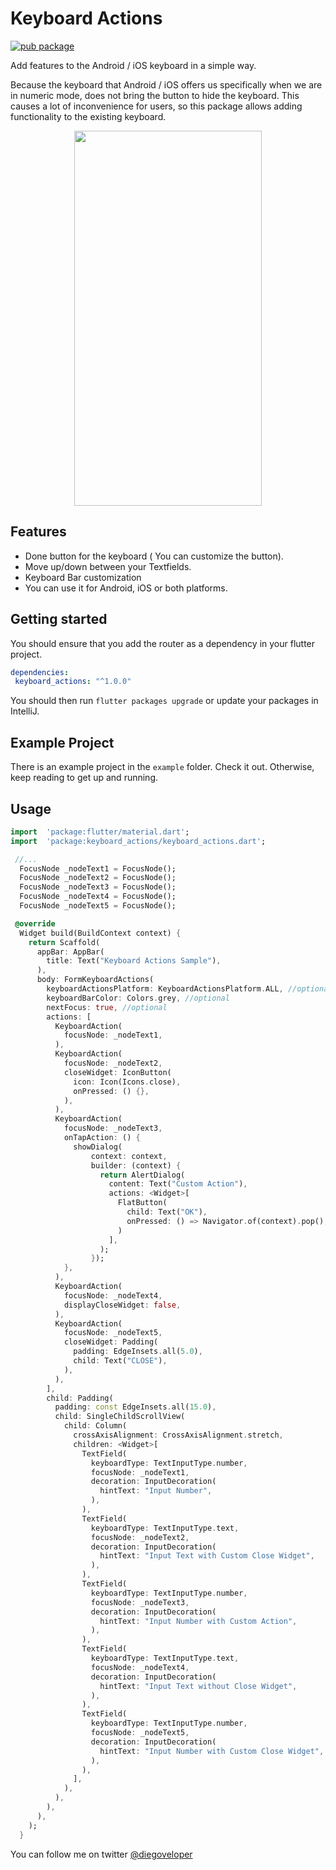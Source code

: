 # Keyboard Actions

[![pub package](https://img.shields.io/pub/v/keyboard_actions.svg)](https://pub.dartlang.org/packages/keyboard_actions)

Add features to the Android / iOS keyboard in a simple way.

Because the keyboard that Android / iOS offers us specifically when we are in numeric mode, does not bring the button to hide the keyboard.
This causes a lot of inconvenience for users, so this package allows adding functionality to the existing keyboard.


<p align="center">
  <img width="300" height="600" src="https://media.giphy.com/media/fR4Hum4osoRJaLn25V/giphy.gif">
</p>

## Features

- Done button for the keyboard ( You can customize the button).
- Move up/down between your Textfields.
- Keyboard Bar customization 
- You can use it for Android, iOS or both platforms.

## Getting started

You should ensure that you add the router as a dependency in your flutter project.
```yaml
dependencies:
 keyboard_actions: "^1.0.0"
```

You should then run `flutter packages upgrade` or update your packages in IntelliJ.

## Example Project

There is an example project in the `example` folder. Check it out. Otherwise, keep reading to get up and running.

## Usage

```dart
import  'package:flutter/material.dart';
import  'package:keyboard_actions/keyboard_actions.dart';

 //...
  FocusNode _nodeText1 = FocusNode();
  FocusNode _nodeText2 = FocusNode();
  FocusNode _nodeText3 = FocusNode();
  FocusNode _nodeText4 = FocusNode();
  FocusNode _nodeText5 = FocusNode();

 @override
  Widget build(BuildContext context) {
    return Scaffold(
      appBar: AppBar(
        title: Text("Keyboard Actions Sample"),
      ),
      body: FormKeyboardActions(
        keyboardActionsPlatform: KeyboardActionsPlatform.ALL, //optional
        keyboardBarColor: Colors.grey, //optional
        nextFocus: true, //optional
        actions: [
          KeyboardAction(
            focusNode: _nodeText1,
          ),
          KeyboardAction(
            focusNode: _nodeText2,
            closeWidget: IconButton(
              icon: Icon(Icons.close),
              onPressed: () {},
            ),
          ),
          KeyboardAction(
            focusNode: _nodeText3,
            onTapAction: () {
              showDialog(
                  context: context,
                  builder: (context) {
                    return AlertDialog(
                      content: Text("Custom Action"),
                      actions: <Widget>[
                        FlatButton(
                          child: Text("OK"),
                          onPressed: () => Navigator.of(context).pop(),
                        )
                      ],
                    );
                  });
            },
          ),
          KeyboardAction(
            focusNode: _nodeText4,
            displayCloseWidget: false,
          ),
          KeyboardAction(
            focusNode: _nodeText5,
            closeWidget: Padding(
              padding: EdgeInsets.all(5.0),
              child: Text("CLOSE"),
            ),
          ),
        ],
        child: Padding(
          padding: const EdgeInsets.all(15.0),
          child: SingleChildScrollView(
            child: Column(
              crossAxisAlignment: CrossAxisAlignment.stretch,
              children: <Widget>[
                TextField(
                  keyboardType: TextInputType.number,
                  focusNode: _nodeText1,
                  decoration: InputDecoration(
                    hintText: "Input Number",
                  ),
                ),
                TextField(
                  keyboardType: TextInputType.text,
                  focusNode: _nodeText2,
                  decoration: InputDecoration(
                    hintText: "Input Text with Custom Close Widget",
                  ),
                ),
                TextField(
                  keyboardType: TextInputType.number,
                  focusNode: _nodeText3,
                  decoration: InputDecoration(
                    hintText: "Input Number with Custom Action",
                  ),
                ),
                TextField(
                  keyboardType: TextInputType.text,
                  focusNode: _nodeText4,
                  decoration: InputDecoration(
                    hintText: "Input Text without Close Widget",
                  ),
                ),
                TextField(
                  keyboardType: TextInputType.number,
                  focusNode: _nodeText5,
                  decoration: InputDecoration(
                    hintText: "Input Number with Custom Close Widget",
                  ),
                ),
              ],
            ),
          ),
        ),
      ),
    );
  }
```

You can follow me on twitter [@diegoveloper](https://www.twitter.com/diegoveloper)